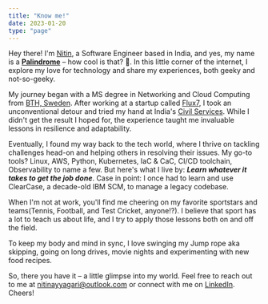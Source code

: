 ```yaml
---
title: "Know me!"
date: 2023-01-20
type: "page"
---
```


Hey there! I'm <u>Nitin</u>, a Software Engineer based in India, and yes, my name is a [**Palindrome**](https://en.wikipedia.org/wiki/Palindrome) – how cool is that? 🙂. In this little corner of the internet, I explore my love for technology and share my experiences, both geeky and not-so-geeky.

My journey began with a MS degree in Networking and Cloud Computing from [BTH, Sweden](https://www.bth.se/eng/). After working at a startup called [Flux7](https://us.nttdata.com/en/news/press-release/2019/december/ntt-data-services-to-acquire-flux7-an-aws-premier-consulting-partner), I took an unconventional detour and tried my hand at India's [Civil Services](https://www.bbc.com/news/world-asia-india-64316112). While I didn't get the result I hoped for, the experience taught me invaluable lessons in resilience and adaptability.

Eventually, I found my way back to the tech world, where I thrive on tackling challenges head-on and helping others in resolving their issues. My go-to tools? Linux, AWS, Python, Kubernetes, IaC & CaC, CI/CD toolchain, Observability to name a few. But here's what I live by: ***Learn whatever it takes to get the job done***. Case in point: I once had to learn and use ClearCase, a decade-old IBM SCM, to manage a legacy codebase. 

When I'm not at work, you'll find me cheering on my favorite sportstars and teams(Tennis, Football, and Test Cricket, anyone!?). I believe that sport has a lot to teach us about life, and I try to apply those lessons both on and off the field. 

To keep my body and mind in sync, I love swinging my Jump rope aka skipping, going on long drives, movie nights and experimenting with new food recipes. 

So, there you have it – a little glimpse into my world. Feel free to reach out to me at [nitinayyagari@outlook.com](mailto:nitinayyagari@outlook.com) or connect with me on [LinkedIn](https://www.linkedin.com/in/nitinayyagari/). Cheers!